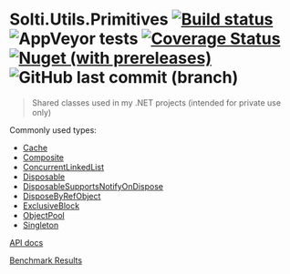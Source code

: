 # Solti.Utils.Primitives [![Build status](https://ci.appveyor.com/api/projects/status/1cislo45m0jywxlm/branch/master?svg=true)](https://ci.appveyor.com/project/Sholtee/primitives/branch/master) ![AppVeyor tests](https://img.shields.io/appveyor/tests/sholtee/primitives) [![Coverage Status](https://coveralls.io/repos/github/Sholtee/primitives/badge.svg?branch=master)](https://coveralls.io/github/Sholtee/primitives?branch=master) [![Nuget (with prereleases)](https://img.shields.io/nuget/vpre/Solti.Utils.Primitives)](https://www.nuget.org/packages/Solti.Utils.Primitives) ![GitHub last commit (branch)](https://img.shields.io/github/last-commit/sholtee/primitives/master)
> Shared classes used in my .NET projects (intended for private use only)

Commonly used types:
- [Cache](https://sholtee.github.io/primitives/doc/Solti.Utils.Primitives.Cache.html )
- [Composite](https://sholtee.github.io/primitives/doc/Solti.Utils.Primitives.Patterns.Composite-1.html )
- [ConcurrentLinkedList](https://sholtee.github.io/primitives/doc/Solti.Utils.Primitives.Threading.ConcurrentLinkedList-1.html )
- [Disposable](https://sholtee.github.io/primitives/doc/Solti.Utils.Primitives.Patterns.Disposable.html )
- [DisposableSupportsNotifyOnDispose](https://sholtee.github.io/primitives/doc/Solti.Utils.Primitives.Patterns.DisposableSupportsNotifyOnDispose.html )
- [DisposeByRefObject](https://sholtee.github.io/primitives/doc/Solti.Utils.Primitives.Patterns.DisposeByRefObject.html )
- [ExclusiveBlock](https://sholtee.github.io/primitives/doc/Solti.Utils.Primitives.Threading.ExclusiveBlock.html )
- [ObjectPool](https://sholtee.github.io/primitives/doc/Solti.Utils.Primitives.Threading.ObjectPool-1.html )
- [Singleton](https://sholtee.github.io/primitives/doc/Solti.Utils.Primitives.Patterns.Singleton.html )

[API docs](https://sholtee.github.io/primitives )

[Benchmark Results](https://sholtee.github.io/primitives/perf/ )